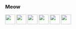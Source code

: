 ### Meow
<p>
<img width ='32px' src='https://raw.githubusercontent.com/rahulbanerjee26/githubAboutMeGenerator/main/icons/python.svg'>
<img width ='32px' src='https://raw.githubusercontent.com/rahulbanerjee26/githubAboutMeGenerator/main/icons/javascript.svg'>
<img width ='32px' src='https://raw.githubusercontent.com/rahulbanerjee26/githubAboutMeGenerator/main/icons/cpp.svg'> 
<img width ='32px' src='https://raw.githubusercontent.com/rahulbanerjee26/githubAboutMeGenerator/main/icons/css.svg'> 
<img width ='32px' src='https://raw.githubusercontent.com/rahulbanerjee26/githubAboutMeGenerator/main/icons/html.svg'> 
<img width ='32px' src='https://raw.githubusercontent.com/rahulbanerjee26/githubAboutMeGenerator/main/icons/csharp.svg'></p>
